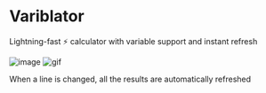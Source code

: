 # Variblator
Lightning-fast ⚡ calculator with variable support and instant refresh

![image](https://user-images.githubusercontent.com/26662510/174596022-0623f365-7bc1-42d4-9cc9-40b7e1546259.png)
![gif](https://user-images.githubusercontent.com/26662510/174598170-84184e9a-da89-4a3b-8f90-5666485b551e.gif)

When a line is changed, all the results are automatically refreshed
